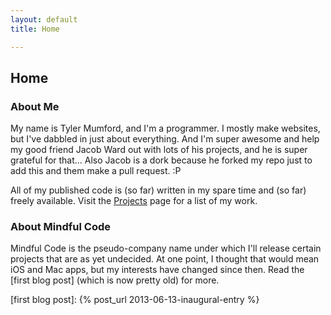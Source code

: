 ```yaml
---
layout: default
title: Home

---
```


## Home

### About Me

My name is Tyler Mumford, and I'm a programmer. I mostly make websites, but I've dabbled in just about everything. And I'm super awesome and help my good friend Jacob Ward out with lots of his projects, and he is super grateful for that... Also Jacob is a dork because he forked my repo just to add this and them make a pull request. :P

All of my published code is (so far) written in my spare time and (so far) freely available. Visit the [Projects] page for a list of my work.

[Projects]: /projects.html

### About Mindful Code

Mindful Code is the pseudo-company name under which I'll release certain projects that are as yet undecided. At one point, I thought that would mean iOS and Mac apps, but my interests have changed since then. Read the [first blog post] \(which is now pretty old) for more.

[first blog post]: {% post_url 2013-06-13-inaugural-entry %}
